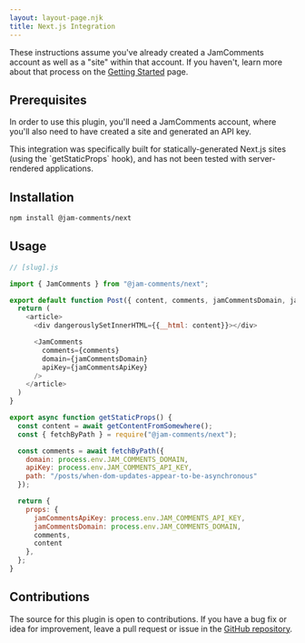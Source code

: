 ```yaml
---
layout: layout-page.njk
title: Next.js Integration
---
```


These instructions assume you've already created a JamComments account as well as a "site" within that account. If you haven't, learn more about that process on the [Getting Started](/docs/getting-started) page.

## Prerequisites

In order to use this plugin, you'll need a JamComments account, where you'll also need to have created a site and generated an API key.

<div class="warning">
  <span>
    This integration was specifically built for statically-generated Next.js sites (using the `getStaticProps` hook), and has not been tested with server-rendered applications.
  </span>
</div>

## Installation

```bash
npm install @jam-comments/next
```

## Usage

```javascript
// [slug].js

import { JamComments } from "@jam-comments/next";

export default function Post({ content, comments, jamCommentsDomain, jamCommentsApiKey}) {
  return (
    <article>
      <div dangerouslySetInnerHTML={{__html: content}}></div>

      <JamComments
        comments={comments}
        domain={jamCommentsDomain}
        apiKey={jamCommentsApiKey}
      />
    </article>
  )
}

export async function getStaticProps() {
  const content = await getContentFromSomewhere();
  const { fetchByPath } = require("@jam-comments/next");

  const comments = await fetchByPath({
    domain: process.env.JAM_COMMENTS_DOMAIN,
    apiKey: process.env.JAM_COMMENTS_API_KEY,
    path: "/posts/when-dom-updates-appear-to-be-asynchronous"
  });

  return {
    props: {
      jamCommentsApiKey: process.env.JAM_COMMENTS_API_KEY,
      jamCommentsDomain: process.env.JAM_COMMENTS_DOMAIN,
      comments,
      content
    },
  };
}
```

## Contributions

The source for this plugin is open to contributions. If you have a bug fix or idea for improvement, leave a pull request or issue in the [GitHub repository](https://github.com/alexmacarthur/jam-comments-javascript/tree/master/packages/next).
